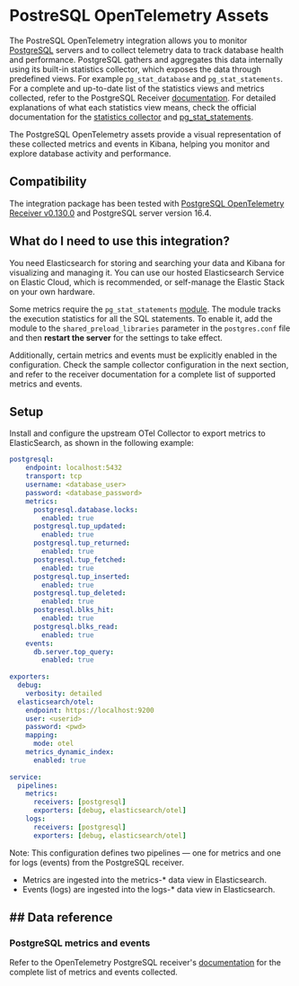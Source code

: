 # PostreSQL OpenTelemetry Assets

The PostreSQL OpenTelemetry integration allows you to monitor [PostgreSQL](https://www.postgresql.org/) servers and to collect telemetry data to track database health and performance. PostgreSQL gathers and aggregates this data internally using its built-in statistics collector, which exposes the data through predefined views. For example `pg_stat_database` and `pg_stat_statements`. For a complete and up-to-date list of the statistics views and metrics collected, refer to the PostgreSQL Receiver [documentation](https://github.com/open-telemetry/opentelemetry-collector-contrib/tree/main/receiver/postgresqlreceiver). For detailed explanations of what each statistics view means, check the official documentation for the [statistics collector](https://www.postgresql.org/docs/current/monitoring-stats.html#MONITORING-STATS) and [pg_stat_statements](https://www.postgresql.org/docs/current/pgstatstatements.html). 

The PostgreSQL OpenTelemetry assets provide a visual representation of these collected metrics and events in Kibana, helping you monitor and explore database activity and performance.

## Compatibility

The integration package has been tested with [PostgreSQL OpenTelemetry Receiver v0.130.0](https://github.com/open-telemetry/opentelemetry-collector-contrib/blob/v0.130.0/receiver/iisreceiver/README.md) and PostgreSQL server version 16.4.

## What do I need to use this integration?

You need Elasticsearch for storing and searching your data and Kibana for visualizing and managing it.
You can use our hosted Elasticsearch Service on Elastic Cloud, which is recommended, or self-manage the Elastic Stack on your own hardware.

Some metrics require the `pg_stat_statements` [module](https://www.postgresql.org/docs/current/pgstatstatements.html#PGSTATSTATEMENTS). The module tracks the execution statistics for all the SQL statements. To enable it, add the module to the `shared_preload_libraries` parameter in the `postgres.conf` file and then **restart the server** for the settings to take effect.

Additionally, certain metrics and events must be explicitly enabled in the configuration. Check the sample collector configuration in the next section, and refer to the receiver documentation for a complete list of supported metrics and events.


## Setup

Install and configure the upstream OTel Collector to export metrics to ElasticSearch, as shown in the following example:

```yaml
postgresql:
    endpoint: localhost:5432
    transport: tcp
    username: <database_user>
    password: <database_password>
    metrics:
      postgresql.database.locks:
        enabled: true
      postgresql.tup_updated:
        enabled: true
      postgresql.tup_returned:
        enabled: true
      postgresql.tup_fetched:
        enabled: true
      postgresql.tup_inserted:
        enabled: true
      postgresql.tup_deleted:
        enabled: true
      postgresql.blks_hit:
        enabled: true
      postgresql.blks_read:
        enabled: true
    events:
      db.server.top_query:
        enabled: true 
       
exporters:
  debug:
    verbosity: detailed
  elasticsearch/otel:
    endpoint: https://localhost:9200
	user: <userid>
	password: <pwd>
    mapping:
      mode: otel 
    metrics_dynamic_index:
      enabled: true
  
service:
  pipelines:
    metrics:
      receivers: [postgresql]
      exporters: [debug, elasticsearch/otel]
    logs:
      receivers: [postgresql]
      exporters: [debug, elasticsearch/otel]
```

Note: This configuration defines two pipelines — one for metrics and one for logs (events) from the PostgreSQL receiver.

- Metrics are ingested into the metrics-* data view in Elasticsearch.
- Events (logs) are ingested into the logs-* data view in Elasticsearch.

## ## Data reference

### PostgreSQL metrics and events

Refer to the OpenTelemetry PostgreSQL receiver's [documentation](https://github.com/open-telemetry/opentelemetry-collector-contrib/blob/main/receiver/postgresqlreceiver/documentation.md) for the complete list of metrics and events collected.
